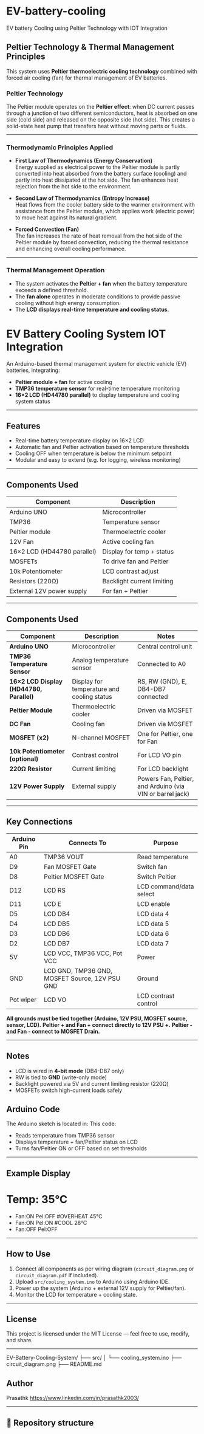 # EV-battery-cooling
EV battery Cooling using Peltier Technology with IOT Integration
##  Peltier Technology & Thermal Management Principles

This system uses **Peltier thermoelectric cooling technology** combined with forced air cooling (fan) for thermal management of EV batteries.

###  Peltier Technology
The Peltier module operates on the **Peltier effect**: when DC current passes through a junction of two different semiconductors, heat is absorbed on one side (cold side) and released on the opposite side (hot side). This creates a solid-state heat pump that transfers heat without moving parts or fluids.

---

###  Thermodynamic Principles Applied
- **First Law of Thermodynamics (Energy Conservation)**  
  Energy supplied as electrical power to the Peltier module is partly converted into heat absorbed from the battery surface (cooling) and partly into heat dissipated at the hot side. The fan enhances heat rejection from the hot side to the environment.
  
- **Second Law of Thermodynamics (Entropy Increase)**  
  Heat flows from the cooler battery side to the warmer environment with assistance from the Peltier module, which applies work (electric power) to move heat against its natural gradient.

- **Forced Convection (Fan)**  
  The fan increases the rate of heat removal from the hot side of the Peltier module by forced convection, reducing the thermal resistance and enhancing overall cooling performance.

---

###  Thermal Management Operation
- The system activates the **Peltier + fan** when the battery temperature exceeds a defined threshold.
- The **fan alone** operates in moderate conditions to provide passive cooling without high energy consumption.
- The **LCD displays real-time temperature and cooling status**.

# EV Battery Cooling System IOT Integration

An Arduino-based thermal management system for electric vehicle (EV) batteries, integrating:
- **Peltier module + fan** for active cooling
- **TMP36 temperature sensor** for real-time temperature monitoring
- **16×2 LCD (HD44780 parallel)** to display temperature and cooling system status

---

##  Features
- Real-time battery temperature display on 16×2 LCD
- Automatic fan and Peltier activation based on temperature thresholds
- Cooling OFF when temperature is below the minimum setpoint
- Modular and easy to extend (e.g. for logging, wireless monitoring)

---

##  Components Used
| Component | Description |
|------------|-------------|
| Arduino UNO | Microcontroller |
| TMP36 | Temperature sensor |
| Peltier module | Thermoelectric cooler |
| 12V Fan | Active cooling fan |
| 16×2 LCD (HD44780 parallel) | Display for temp + status |
| MOSFETs | To drive fan and Peltier |
| 10k Potentiometer | LCD contrast adjust |
| Resistors (220Ω) | Backlight current limiting |
| External 12V power supply | For fan + Peltier |

---

##  Components Used

| Component | Description | Notes |
|------------|-------------|-------|
| **Arduino UNO** | Microcontroller | Central control unit |
| **TMP36 Temperature Sensor** | Analog temperature sensor | Connected to A0 |
| **16×2 LCD Display (HD44780, Parallel)** | Display for temperature and cooling status | RS, RW (GND), E, DB4-DB7 connected |
| **Peltier Module** | Thermoelectric cooler | Driven via MOSFET |
| **DC Fan** | Cooling fan | Driven via MOSFET |
| **MOSFET (x2)** | N-channel MOSFET | One for Peltier, one for Fan |
| **10k Potentiometer (optional)** | Contrast control | For LCD VO pin |
| **220Ω Resistor** | Current limiting | For LCD backlight |
| **12V Power Supply** | External supply | Powers Fan, Peltier, and Arduino (via VIN or barrel jack) |

---

##  Key Connections

| Arduino Pin | Connects To | Purpose |
|-------------|--------------|---------|
| A0 | TMP36 VOUT | Read temperature |
| D9 | Fan MOSFET Gate | Switch fan |
| D8 | Peltier MOSFET Gate | Switch Peltier |
| D12 | LCD RS | LCD command/data select |
| D11 | LCD E | LCD enable |
| D5 | LCD DB4 | LCD data 4 |
| D4 | LCD DB5 | LCD data 5 |
| D3 | LCD DB6 | LCD data 6 |
| D2 | LCD DB7 | LCD data 7 |
| 5V | LCD VCC, TMP36 VCC, Pot VCC | Power |
| GND | LCD GND, TMP36 GND, MOSFET Source, 12V PSU GND | Ground |
| Pot wiper | LCD VO | LCD contrast control |

 **All grounds must be tied together (Arduino, 12V PSU, MOSFET source, sensor, LCD).**
 **Peltier + and Fan + connect directly to 12V PSU +.**
 **Peltier - and Fan - connect to MOSFET Drain.**

---

##  Notes

- LCD is wired in **4-bit mode** (DB4-DB7 only)
- RW is tied to **GND** (write-only mode)
- Backlight powered via 5V and current limiting resistor (220Ω)
- MOSFETs switch high-current loads safely



##  Arduino Code

The Arduino sketch is located in:
This code:
- Reads temperature from TMP36 sensor
- Displays temperature + fan/Peltier status on LCD
- Turns fan/Peltier ON or OFF based on set thresholds

---

## Example Display
# Temp: 35°C
- Fan:ON Pel:OFF
#OVERHEAT 45°C
- Fan:ON Pel:ON
#COOL 28°C
- Fan:OFF Pel:OFF

---

## How to Use
1. Connect all components as per wiring diagram (`circuit_diagram.png` or `circuit_diagram.pdf` if included).
2. Upload `src/cooling_system.ino` to Arduino using Arduino IDE.
3. Power up the system (Arduino + external 12V supply for Peltier/fan).
4. Monitor the LCD for temperature + cooling state.

---

##  License
This project is licensed under the MIT License — feel free to use, modify, and share.

---
EV-Battery-Cooling-System/
├── src/
│ └── cooling_system.ino
├── circuit_diagram.png
├── README.md

##  Author
Prasathk
https://www.linkedin.com/in/prasathk2003/

---

## 🏁 Repository structure



